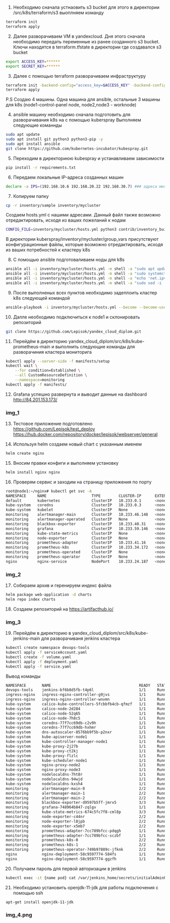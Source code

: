 1. Необходимо сначала устнаовить s3 bucket для этого в директории /src/k8s/terraform/s3 выоплняем команду
```bash
terraform init
terraform apply
```  
2. Далее разворачиваем VM в yandexcloud. 
Дня этого сначала необходимо передать переменные из ранее созданного s3 bucket. Ключи находятся в terraform.tfstate в директории где создавался s3 bucket
```bash
export ACCESS_KEY=******
export SECRET_KEY=******
```  
3. Далее с помощью terraform разворачиваем инфраструктуру  
```bash
terraform init -backend-config="access_key=$ACCESS_KEY" -backend-config="secret_key=$SECRET_KEY"
terraform apply
```  
P.S Создаю 4 машины. Одна машина для ansible, остальные 3 машины для k8s (node1-control-panel node, node2,node3 - worknode)

4. ansible машину необходимо сначала подготовить для разворачивания k8s на с помощью kuberspray
Выполняем следующие команнды
```bash
sudo apt update
sudo apt install git python3 python3-pip -y
sudo apt install ansible
git clone https://github.com/kubernetes-incubator/kubespray.git

```
5. Переходим в директориюю kubespray и устанавливаем зависимости
```bash
pip install -r requirements.txt
```
6. Передаем локальные IP-адреса созданных машин
```bash
declare -a IPS=(192.168.10.6 192.168.20.22 192.168.30.7) ### адреса могут быть другие, всвязи с тем что машины несколько раз пересоздавались
```
7. Копируем папку
```bash
cp -r inventory/sample inventory/mycluster
````
Создаем hosts.yml с нашими адресами. Данный файл также возможно отредактировать, исходя из ваших пожеланий к нодам
```bash
CONFIG_FILE=inventory/mycluster/hosts.yml python3 contrib/inventory_builder/inventory.py ${IPS[@]}
```
В директории kuberspray/inventory/mycluster/group_vars присутствуют конфигурационные файлы, которые возможно отредактировать, исходя из ваших потребностей к кластеру k8s

8. С помощью ansible подготоваливаем ноды для k8s
```bash
ansible all -i inventory/mycluster/hosts.yml -m shell -a "sudo apt update"
ansible all -i inventory/mycluster/hosts.yml -m shell -a "sudo systemctl stop ufw.service && sudo systemctl disable ufw.service"
ansible all -i inventory/mycluster/hosts.yml -m shell -a "echo 'net.ipv4.ip_forward=1' | sudo tee -a /etc/sysctl.conf"
ansible all -i inventory/mycluster/hosts.yml -m shell -a "sudo sed -i '/ swap / s/^\(.*\)$/#\1/g' /etc/fstab && sudo swapoff -a"
```
9. После выполненых всех пунктов необходимо задеплоить кластер k8s следующей командой
```bash
ansible-playbook -i inventory/mycluster/hosts.yml --become --become-user=root cluster.yml
```
10. Далле необходимо подключиться к node1 и склонировать репозиторий
```bash
git clone https://github.com/Lepisok/yandex_cloud_diplom.git
```
11. Перейдём в директорию yandex_cloud_diplom/src/k8s/kube-prometheus-main и выполнить следующие команды для разворачиния кластера мониторига
```bash
kubectl apply --server-side -f manifests/setup
kubectl wait \
	--for condition=Established \
	--all CustomResourceDefinition \
	--namespace=monitoring
kubectl apply -f manifests/
```
12. Grafana успешно развернута и выводит данные на dashboard http://84.201.153.173/

### img_1

13. Тестовое приложение подготовлено
https://github.com/Lepisok/test_deploy
https://hub.docker.com/repository/docker/lepisok/webserver/general

14. Используя helm создаем новый chart с указанным именем
```bash
helm create nginx
```
15. Вносим правки конфиги и выполняем установку
```bash
helm install nginx nginx
```

16. Проверям сервис и заходим на страницу приложения по порту
```bash
root@node1:~/nginx# kubectl get svc -A
NAMESPACE     NAME                    TYPE        CLUSTER-IP      EXTERNAL-IP   PORT(S)                        AGE
default       kubernetes              ClusterIP   10.233.0.1      <none>        443/TCP                        100m
kube-system   coredns                 ClusterIP   10.233.0.3      <none>        53/UDP,53/TCP,9153/TCP         97m
kube-system   kubelet                 ClusterIP   None            <none>        10250/TCP,10255/TCP,4194/TCP   69m
monitoring    alertmanager-main       ClusterIP   10.233.46.148   <none>        9093/TCP,8080/TCP              60m
monitoring    alertmanager-operated   ClusterIP   None            <none>        9093/TCP,9094/TCP,9094/UDP     60m
monitoring    blackbox-exporter       ClusterIP   10.233.40.31    <none>        9115/TCP,19115/TCP             60m
monitoring    grafana                 ClusterIP   10.233.59.146   <none>        3000/TCP                       60m
monitoring    kube-state-metrics      ClusterIP   None            <none>        8443/TCP,9443/TCP              60m
monitoring    node-exporter           ClusterIP   None            <none>        9100/TCP                       60m
monitoring    prometheus-adapter      ClusterIP   10.233.41.16    <none>        443/TCP                        60m
monitoring    prometheus-k8s          ClusterIP   10.233.34.172   <none>        9090/TCP,8080/TCP              60m
monitoring    prometheus-operated     ClusterIP   None            <none>        9090/TCP                       60m
monitoring    prometheus-operator     ClusterIP   None            <none>        8443/TCP                       60m
nginx         nginx-service           NodePort    10.233.24.187   <none>        80:31497/TCP                   72s
```

### img_2

17. Собираем архив и геренируем индекс файла
```bash
helm package web-application -d charts
helm repo index charts
```

18. Создаем репозиторий на https://artifacthub.io/

### img_3

19. Перейдём в директорию в yandex_cloud_diplom/src/k8s/kube-jenkins-main для разворачиваня jenkins кластера
```bash
kubectl create namespace devops-tools
kubectl apply -f serviceAccount.yaml
kubectl create -f volume.yaml
kubectl apply -f deployment.yaml
kubectl apply -f service.yaml
```
Вывод команды

```bash
NAMESPACE       NAME                                       READY   STATUS         RESTARTS      AGE
devops-tools    jenkins-bf6b8d5fb-t4p6l                    1/1     Running        0             17m
ingress-nginx   ingress-nginx-controller-g9jvs             1/1     Running        0             20h
ingress-nginx   ingress-nginx-controller-wnvmn             1/1     Running        0             20h
kube-system     calico-kube-controllers-5fcbbfb4cb-qfmzf   1/1     Running        0             20h
kube-system     calico-node-2d284                          1/1     Running        0             20h
kube-system     calico-node-52q65                          1/1     Running        0             20h
kube-system     calico-node-7h8c5                          1/1     Running        0             20h
kube-system     coredns-77f7cc69db-c2v9h                   1/1     Running        0             20h
kube-system     coredns-77f7cc69db-hxhmr                   1/1     Running        0             20h
kube-system     dns-autoscaler-8576bb9f5b-p2nxr            1/1     Running        0             20h
kube-system     kube-apiserver-node1                       1/1     Running        1             20h
kube-system     kube-controller-manager-node1              1/1     Running        5 (20h ago)   20h
kube-system     kube-proxy-2j27b                           1/1     Running        0             20h
kube-system     kube-proxy-ct2kj                           1/1     Running        0             20h
kube-system     kube-proxy-flzlc                           1/1     Running        0             20h
kube-system     kube-scheduler-node1                       1/1     Running        5 (19h ago)   20h
kube-system     nginx-proxy-node2                          1/1     Running        0             20h
kube-system     nginx-proxy-node3                          1/1     Running        0             20h
kube-system     nodelocaldns-7ht8r                         1/1     Running        0             20h
kube-system     nodelocaldns-94wjd                         1/1     Running        0             20h
kube-system     nodelocaldns-kxsh4                         1/1     Running        0             20h
monitoring      alertmanager-main-0                        2/2     Running        0             19h
monitoring      alertmanager-main-1                        2/2     Running        0             19h
monitoring      alertmanager-main-2                        2/2     Running        0             19h
monitoring      blackbox-exporter-d9597b5ff-jmrx5          3/3     Running        0             19h
monitoring      grafana-748964b847-zqlgv                   1/1     Running        0             19h
monitoring      kube-state-metrics-674c5fc7f8-cml8p        3/3     Running        0             19h
monitoring      node-exporter-c44nr                        2/2     Running        0             19h
monitoring      node-exporter-l8jpb                        2/2     Running        0             19h
monitoring      node-exporter-x5mb7                        2/2     Running        0             19h
monitoring      prometheus-adapter-7cc789bfcc-pdqgh        1/1     Running        0             19h
monitoring      prometheus-adapter-7cc789bfcc-sczbf        1/1     Running        0             19h
monitoring      prometheus-k8s-0                           2/2     Running        0             19h
monitoring      prometheus-k8s-1                           2/2     Running        0             19h
monitoring      prometheus-operator-749b97889c-jfknk       2/2     Running        0             19h
nginx           nginx-deployment-58c9597774-584fs          1/1     Running        0             18h
nginx           nginx-deployment-58c9597774-ggzfh          1/1     Running        0             18h
```

20. Получаем пароль для первой авторизации в jenkins
```bash
kubectl exec -it {name pod} cat /var/jenkins_home/secrets/initialAdminPassword -n devops-tools
```

21. Необходимо установить openjdk-11-jdk для работы подключения с помощью ssh
```bash
apt-get install openjdk-11-jdk
```
### img_4.png